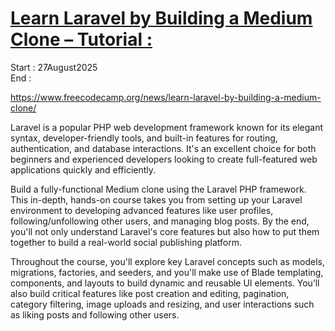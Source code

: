 # [Learn Laravel by Building a Medium Clone – Tutorial :](https://www.youtube.com/watch?v=MG1kt_wiIz0)

Start : 27August2025</br>
End :

https://www.freecodecamp.org/news/learn-laravel-by-building-a-medium-clone/

Laravel is a popular PHP web development framework known for its elegant syntax, developer-friendly tools, and built-in features for routing, authentication, and database interactions. It's an excellent choice for both beginners and experienced developers looking to create full-featured web applications quickly and efficiently.

Build a fully-functional Medium clone using the Laravel PHP framework. This in-depth, hands-on course takes you from setting up your Laravel environment to developing advanced features like user profiles, following/unfollowing other users, and managing blog posts. By the end, you'll not only understand Laravel's core features but also how to put them together to build a real-world social publishing platform.

Throughout the course, you'll explore key Laravel concepts such as models, migrations, factories, and seeders, and you'll make use of Blade templating, components, and layouts to build dynamic and reusable UI elements. You’ll also build critical features like post creation and editing, pagination, category filtering, image uploads and resizing, and user interactions such as liking posts and following other users.
